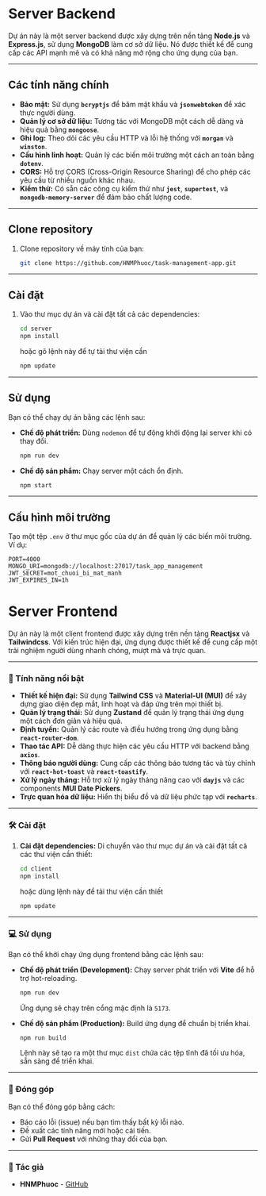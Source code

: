 # Server Backend

Dự án này là một server backend được xây dựng trên nền tảng **Node.js** và **Express.js**, sử dụng **MongoDB** làm cơ sở dữ liệu. Nó được thiết kế để cung cấp các API mạnh mẽ và có khả năng mở rộng cho ứng dụng của bạn.

---

## Các tính năng chính

* **Bảo mật:** Sử dụng **`bcryptjs`** để băm mật khẩu và **`jsonwebtoken`** để xác thực người dùng.
* **Quản lý cơ sở dữ liệu:** Tương tác với MongoDB một cách dễ dàng và hiệu quả bằng **`mongoose`**.
* **Ghi log:** Theo dõi các yêu cầu HTTP và lỗi hệ thống với **`morgan`** và **`winston`**.
* **Cấu hình linh hoạt:** Quản lý các biến môi trường một cách an toàn bằng **`dotenv`**.
* **CORS:** Hỗ trợ CORS (Cross-Origin Resource Sharing) để cho phép các yêu cầu từ nhiều nguồn khác nhau.
* **Kiểm thử:** Có sẵn các công cụ kiểm thử như **`jest`**, **`supertest`**, và **`mongodb-memory-server`** để đảm bảo chất lượng code.

---

## Clone repository

1.  Clone repository về máy tính của bạn:
    ```bash
    git clone https://github.com/HNMPhuoc/task-management-app.git
    ```
---

## Cài đặt

1.  Vào thư mục dự án và cài đặt tất cả các dependencies:
    ```bash
    cd server
    npm install
    ```
    hoặc gõ lệnh này để tự tải thư viện cần
    ```bash
    npm update
    ```

---

## Sử dụng

Bạn có thể chạy dự án bằng các lệnh sau:

* **Chế độ phát triển:** Dùng `nodemon` để tự động khởi động lại server khi có thay đổi.
    ```bash
    npm run dev
    ```

* **Chế độ sản phẩm:** Chạy server một cách ổn định.
    ```bash
    npm start
    ```

---

## Cấu hình môi trường

Tạo một tệp `.env` ở thư mục gốc của dự án để quản lý các biến môi trường. Ví dụ:

```env
PORT=4000
MONGO_URI=mongodb://localhost:27017/task_app_management
JWT_SECRET=mot_chuoi_bi_mat_manh
JWT_EXPIRES_IN=1h
```
# Server Frontend

Dự án này là một client frontend được xây dựng trên nền tảng **Reactjsx** và **Tailwindcss**. Với kiến trúc hiện đại, ứng dụng được thiết kế để cung cấp một trải nghiệm người dùng nhanh chóng, mượt mà và trực quan.

---

### 🚀 Tính năng nổi bật

* **Thiết kế hiện đại:** Sử dụng **Tailwind CSS** và **Material-UI (MUI)** để xây dựng giao diện đẹp mắt, linh hoạt và đáp ứng trên mọi thiết bị.
* **Quản lý trạng thái:** Sử dụng **Zustand** để quản lý trạng thái ứng dụng một cách đơn giản và hiệu quả.
* **Định tuyến:** Quản lý các route và điều hướng trong ứng dụng bằng **`react-router-dom`**.
* **Thao tác API:** Dễ dàng thực hiện các yêu cầu HTTP với backend bằng **`axios`**.
* **Thông báo người dùng:** Cung cấp các thông báo tương tác và tùy chỉnh với **`react-hot-toast`** và **`react-toastify`**.
* **Xử lý ngày tháng:** Hỗ trợ xử lý ngày tháng nâng cao với **`dayjs`** và các components **MUI Date Pickers**.
* **Trực quan hóa dữ liệu:** Hiển thị biểu đồ và dữ liệu phức tạp với **`recharts`**.

---

### 🛠️ Cài đặt

1.  **Cài đặt dependencies:** Di chuyển vào thư mục dự án và cài đặt tất cả các thư viện cần thiết:
    ```bash
    cd client
    npm install
    ```
    hoặc dùng lệnh này để tải thư viện cần thiết
    ```bash
    npm update
    ```
---

### 💻 Sử dụng

Bạn có thể khởi chạy ứng dụng frontend bằng các lệnh sau:

* **Chế độ phát triển (Development):** Chạy server phát triển với **Vite** để hỗ trợ hot-reloading.
    ```bash
    npm run dev
    ```
    Ứng dụng sẽ chạy trên cổng mặc định là `5173`.

* **Chế độ sản phẩm (Production):** Build ứng dụng để chuẩn bị triển khai.
    ```bash
    npm run build
    ```
    Lệnh này sẽ tạo ra một thư mục `dist` chứa các tệp tĩnh đã tối ưu hóa, sẵn sàng để triển khai.

---

### 🤝 Đóng góp

Bạn có thể đóng góp bằng cách:
* Báo cáo lỗi (issue) nếu bạn tìm thấy bất kỳ lỗi nào.
* Đề xuất các tính năng mới hoặc cải tiến.
* Gửi **Pull Request** với những thay đổi của bạn.

---

### 📝 Tác giả

* **HNMPhuoc** - [GitHub](https://github.com/HNMPhuoc)
